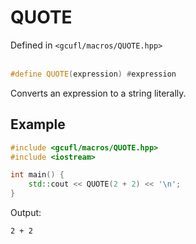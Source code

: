 # QUOTE
Defined in `<gcufl/macros/QUOTE.hpp>`
<br/><br/>
```cpp
#define QUOTE(expression) #expression
```
Converts an expression to a string literally.
## Example
```cpp
#include <gcufl/macros/QUOTE.hpp>
#include <iostream>

int main() {
	std::cout << QUOTE(2 + 2) << '\n';
}
```
Output:
```
2 + 2
```
